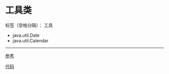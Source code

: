 #  工具类

标签（空格分隔）： 工具
- java.util.Date
- java.util.Calendar
---

[参考](https://www.cnblogs.com/sharpest/p/5473222.html)

[代码](https://github.com/gpnine/JAVAWeb-Advanced/blob/master/zcl-webapp/src/test/java/com/zcl/DateTest.java)